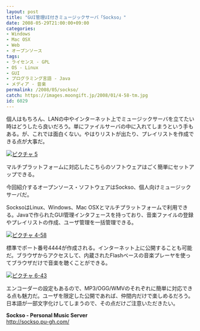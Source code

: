 ```yaml
---
layout: post
title: "GUI管理UI付きミュージックサーバ「Sockso」"
date: 2008-05-29T21:00:00+09:00
categories:
- Windows
- Mac OSX
- Web
- オープンソース
tags: 
- ライセンス - GPL
- OS - Linux
- GUI
- プログラミング言語 - Java
- メディア - 音楽
permalink: /2008/05/sockso/
catch: https://images.moongift.jp/2008/01/4-58-tm.jpg
id: 6029
---
```

個人はもちろん、LANの中やインターネット上でミュージックサーバを立てたい時はどうしたら良いだろう。単にファイルサーバの中に入れてしまうという手もある。が、これでは面白くない。やはりリストが出たり、プレイリストを作成できる点が大事だ。   
  
[![ピクチャ 5](https://images.moongift.jp/2008/01/5-tm.jpg)](https://images.moongift.jp/2008/01/5.jpg)  
  
マルチプラットフォームに対応したこちらのソフトウェアはごく簡単にセットアップできる。   
  
今回紹介するオープンソース・ソフトウェアはSockso、個人向けミュージックサーバだ。   
<!--more-->  
SocksoはLinux、Windows、Mac OSXとマルチプラットフォームで利用できる。Javaで作られたGUI管理インタフェースを持っており、音楽ファイルの登録やプレイリストの作成、ユーザ管理を一括管理できる。   
  
[![ピクチャ 4-58](https://images.moongift.jp/2008/01/4-58-tm.jpg)](https://images.moongift.jp/2008/01/4-58.png)  
  
標準でポート番号4444が作成される。インターネット上に公開することも可能だ。ブラウザからアクセスして、内蔵されたFlashベースの音楽プレーヤを使ってブラウザだけで音楽を聴くことができる。   
  
[![ピクチャ 6-43](https://images.moongift.jp/2008/01/6-43-tm.jpg)](https://images.moongift.jp/2008/01/6-43.png)  
  
エンコーダーの設定もあるので、MP3/OGG/WMVのそれぞれに簡単に対応できる点も魅力だ。ユーザを限定した公開であれば、仲間内だけで楽しめるだろう。日本語が一部文字化けしてしまうので、その点だけご注意いただきたい。   
  
**Sockso - Personal Music Server**   
 [http://sockso.pu-gh.com/   
](http://sockso.pu-gh.com/)

